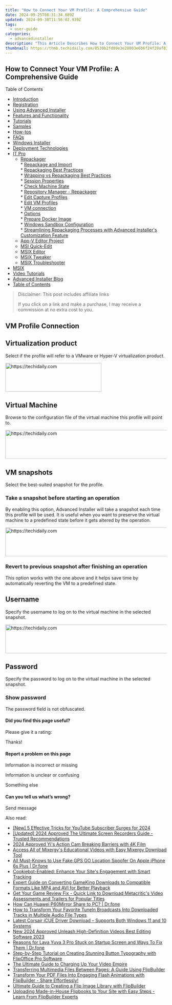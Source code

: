 ```yaml
---
title: "How to Connect Your VM Profile: A Comprehensive Guide"
date: 2024-09-25T08:31:34.689Z
updated: 2024-09-30T11:56:02.939Z
tags:
  - user-guide
categories:
  - advancedinstaller
description: "This Article Describes How to Connect Your VM Profile: A Comprehensive Guide"
thumbnail: https://thmb.techidaily.com/8530b2fd89e3e28803e6b6f24f28af836c48a65e9da7986f6cee296d3fed5998.jpg
---
```


## How to Connect Your VM Profile: A Comprehensive Guide

Table of Contents

* [Introduction](https://tools.techidaily.com/advancedinstaller/products/)
* [Registration](https://tools.techidaily.com/advancedinstaller/products/)
* [Using Advanced Installer](https://tools.techidaily.com/advancedinstaller/products/)
* [Features and Functionality](https://tools.techidaily.com/advancedinstaller/products/)
* [Tutorials](https://tools.techidaily.com/advancedinstaller/products/)
* [Samples](https://tools.techidaily.com/advancedinstaller/products/)
* [How-tos](https://tools.techidaily.com/advancedinstaller/products/)
* [FAQs](https://tools.techidaily.com/advancedinstaller/products/)
* [Windows Installer](https://tools.techidaily.com/advancedinstaller/products/)
* [Deployment Technologies](https://tools.techidaily.com/advancedinstaller/products/)
* [IT Pro](https://tools.techidaily.com/advancedinstaller/products/)  
   * [Repackager](https://tools.techidaily.com/advancedinstaller/products/)  
         * [Repackage and Import](https://tools.techidaily.com/advancedinstaller/products/)  
         * [Repackaging Best Practices](https://tools.techidaily.com/advancedinstaller/products/)  
         * [Wrapping vs Repackaging Best Practices](https://tools.techidaily.com/advancedinstaller/products/)  
         * [Session Properties](https://tools.techidaily.com/advancedinstaller/products/)  
         * [Check Machine State](https://tools.techidaily.com/advancedinstaller/products/)  
         * [Repository Manager - Repackager](https://tools.techidaily.com/advancedinstaller/products/)  
         * [Edit Capture Profiles](https://tools.techidaily.com/advancedinstaller/products/)  
         * [Edit VM Profiles](https://tools.techidaily.com/advancedinstaller/products/)  
                  * [VM connection](https://tools.techidaily.com/advancedinstaller/products/)  
                  * [Options](https://tools.techidaily.com/advancedinstaller/products/)  
         * [Prepare Docker Image](https://tools.techidaily.com/advancedinstaller/products/)  
         * [Windows Sandbox Configuration](https://tools.techidaily.com/advancedinstaller/products/)  
         * [Streamlining Repackaging Processes with Advanced Installer's Customization Feature](https://tools.techidaily.com/advancedinstaller/products/)  
   * [App-V Editor Project](https://tools.techidaily.com/advancedinstaller/products/)  
   * [MSI Quick-Edit](https://tools.techidaily.com/advancedinstaller/products/)  
   * [MSIX Editor](https://tools.techidaily.com/advancedinstaller/products/)  
   * [MSIX Tweaker](https://tools.techidaily.com/advancedinstaller/products/)  
   * [MSIX Troubleshooter](https://tools.techidaily.com/advancedinstaller/products/)
* [MSIX](https://tools.techidaily.com/advancedinstaller/products/)
* [Video Tutorials](https://tools.techidaily.com/advancedinstaller/products/)
* [Advanced Installer Blog](https://tools.techidaily.com/advancedinstaller/products/)
* [Table of Contents](https://tools.techidaily.com/advancedinstaller/products/)

>  Disclaimer: This post includes affiliate links
>
>  If you click on a link and make a purchase, I may receive a commission at no extra cost to you.
>

## VM Profile Connection

## Virtualization product

Select if the profile will refer to a VMware or Hyper-V virtualization product. 

<!-- affiliate ads begin -->
<a href="https://dhgate.sjv.io/c/5597632/2106655/12108" target="_top" id="2106655">
  <img src="//a.impactradius-go.com/display-ad/12108-2106655" border="0" alt="https://techidaily.com" width="300" height="90"/>
</a>
<img height="0" width="0" src="https://dhgate.sjv.io/i/5597632/2106655/12108" style="position:absolute;visibility:hidden;" border="0" />
<!-- affiliate ads end -->

## Virtual Machine

Browse to the configuration file of the virtual machine this profile will point to. 

<!-- affiliate ads begin -->
<a href="https://appsumo.8odi.net/c/5597632/2151868/7443" target="_top" id="2151868">
  <img src="//a.impactradius-go.com/display-ad/7443-2151868" border="0" alt="https://techidaily.com" width="600" height="90"/>
</a>
<img height="0" width="0" src="https://appsumo.8odi.net/i/5597632/2151868/7443" style="position:absolute;visibility:hidden;" border="0" />
<!-- affiliate ads end -->

## VM snapshots

Select the best-suited snapshot for the profile.

### Take a snapshot before starting an operation

By enabling this option, Advanced Installer will take a snapshot each time this profile will be used. It is useful when you want to preserve the virtual machine to a predefined state before it gets altered by the operation.

<!-- affiliate ads begin -->
<a href="https://appsumo.8odi.net/c/5597632/2037350/7443" target="_top" id="2037350">
  <img src="//a.impactradius-go.com/display-ad/7443-2037350" border="0" alt="https://techidaily.com" width="728" height="90"/>
</a>
<img height="0" width="0" src="https://appsumo.8odi.net/i/5597632/2037350/7443" style="position:absolute;visibility:hidden;" border="0" />
<!-- affiliate ads end -->

### Revert to previous snapshot after finishing an operation

This option works with the one above and it helps save time by automatically reverting the VM to a predefined state.

## Username

Specify the username to log on to the virtual machine in the selected snapshot.

<!-- affiliate ads begin -->
<a href="https://appsumo.8odi.net/c/5597632/2151890/7443" target="_top" id="2151890">
  <img src="//a.impactradius-go.com/display-ad/7443-2151890" border="0" alt="https://techidaily.com" width="728" height="90"/>
</a>
<img height="0" width="0" src="https://appsumo.8odi.net/i/5597632/2151890/7443" style="position:absolute;visibility:hidden;" border="0" />
<!-- affiliate ads end -->

## Password

Specify the password to log on to the virtual machine in the selected snapshot.

### Show password

The password field is not obfuscated.

#### Did you find this page useful?

Please give it a rating:

 Thanks!

#### Report a problem on this page

Information is incorrect or missing

Information is unclear or confusing

Something else

#### Can you tell us what’s wrong?

Send message

<ins class="adsbygoogle"
     style="display:block"
     data-ad-format="autorelaxed"
     data-ad-client="ca-pub-7571918770474297"
     data-ad-slot="1223367746"></ins>

<ins class="adsbygoogle"
     style="display:block"
     data-ad-client="ca-pub-7571918770474297"
     data-ad-slot="8358498916"
     data-ad-format="auto"
     data-full-width-responsive="true"></ins>

<span class="atpl-alsoreadstyle">Also read:</span>
<div><ul>
<li><a href="https://facebook-video-share.techidaily.com/new-5-effective-tricks-for-youtube-subscriber-surges-for-2024/"><u>[New] 5 Effective Tricks for YouTube Subscriber Surges for 2024</u></a></li>
<li><a href="https://digital-screen-recording.techidaily.com/updated-2024-approved-the-ultimate-screen-recorders-guide-trusted-recommendations/"><u>[Updated] 2024 Approved The Ultimate Screen Recorders Guide - Trusted Recommendations</u></a></li>
<li><a href="https://fox-cloud.techidaily.com/2024-approved-yis-action-cam-breaking-barriers-with-4k-film/"><u>2024 Approved Yi's Action Cam Breaking Barriers with 4K Film</u></a></li>
<li><a href="https://fox-shield.techidaily.com/access-all-of-mixergys-educational-videos-with-easy-mixergy-download-tool/"><u>Access All of Mixergy's Educational Videos with Easy Mixergy Download Tool</u></a></li>
<li><a href="https://location-fake.techidaily.com/all-must-knows-to-use-fake-gps-go-location-spoofer-on-apple-iphone-6s-plus-drfone-by-drfone-virtual-ios/"><u>All Must-Knows to Use Fake GPS GO Location Spoofer On Apple iPhone 6s Plus | Dr.fone</u></a></li>
<li><a href="https://some-tips.techidaily.com/cookiebot-enabled-enhance-your-sites-engagement-with-smart-tracking/"><u>Cookiebot-Enabled: Enhance Your Site's Engagement with Smart Tracking</u></a></li>
<li><a href="https://fox-shield.techidaily.com/expert-guide-on-converting-gameking-downloads-to-compatible-formats-like-mp4-and-avi-for-better-playback/"><u>Expert Guide on Converting GameKing Downloads to Compatible Formats Like MP4 and AVI for Better Playback</u></a></li>
<li><a href="https://fox-shield.techidaily.com/get-your-game-review-fix-quick-link-to-download-metacritics-video-assessments-and-trailers-for-popular-titles/"><u>Get Your Game Review Fix - Quick Link to Download Metacritic's Video Assessments and Trailers for Popular Titles</u></a></li>
<li><a href="https://screen-mirror.techidaily.com/how-can-huawei-p60mirror-share-to-pc-drfone-by-drfone-android/"><u>How Can Huawei P60Mirror Share to PC? | Dr.fone</u></a></li>
<li><a href="https://fox-shield.techidaily.com/how-to-transform-your-favorite-tunein-broadcasts-into-downloaded-tracks-in-multiple-audio-file-types/"><u>How to Transform Your Favorite TuneIn Broadcasts Into Downloaded Tracks in Multiple Audio File Types</u></a></li>
<li><a href="https://hardware-help.techidaily.com/latest-corsair-icue-driver-download-supports-both-windows-11-and-10-systems/"><u>Latest Corsair iCUE Driver Download – Supports Both Windows 11 and 10 Systems</u></a></li>
<li><a href="https://smart-video-creator.techidaily.com/new-2024-approved-unleash-high-definition-videos-best-editing-software-2023/"><u>New 2024 Approved Unleash High-Definition Videos Best Editing Software 2023</u></a></li>
<li><a href="https://fix-guide.techidaily.com/reasons-for-lava-yuva-3-pro-stuck-on-startup-screen-and-ways-to-fix-them-drfone-by-drfone-fix-android-problems-fix-android-problems/"><u>Reasons for Lava Yuva 3 Pro Stuck on Startup Screen and Ways To Fix Them | Dr.fone</u></a></li>
<li><a href="https://fox-shield.techidaily.com/step-by-step-tutorial-on-creating-stunning-button-typography-with-flipoffice-pro-software/"><u>Step-by-Step Tutorial on Creating Stunning Button Typography with FlipOffice Pro Software</u></a></li>
<li><a href="https://youtube-sure.techidaily.com/ltimate-guide-to-charging-up-your-video-empire/"><u>The Ultimate Guide to Charging Up Your Video Empire</u></a></li>
<li><a href="https://fox-shield.techidaily.com/transferring-multimedia-files-between-pages-a-guide-using-flipbuilder/"><u>Transferring Multimedia Files Between Pages: A Guide Using FlipBuilder</u></a></li>
<li><a href="https://fox-shield.techidaily.com/transform-your-pdf-files-into-engaging-flash-animations-with-flipbuilder-share-effortlessly/"><u>Transform Your PDF Files Into Engaging Flash Animations with FlipBuilder - Share Effortlessly!</u></a></li>
<li><a href="https://fox-shield.techidaily.com/ultimate-guide-to-creating-a-flip-image-library-with-flipbuilder/"><u>Ultimate Guide to Creating a Flip Image Library with FlipBuilder</u></a></li>
<li><a href="https://fox-shield.techidaily.com/uploading-made-in-house-flipbooks-to-your-site-with-easy-steps-learn-from-flipbuilder-experts/"><u>Uploading Made-in-House Flipbooks to Your Site with Easy Steps - Learn From FlipBuilder Experts</u></a></li>
</ul></div>

